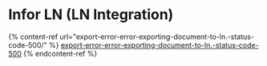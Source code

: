 # Infor LN (LN Integration)

{% content-ref url="export-error-error-exporting-document-to-ln.-status-code-500/" %}
[export-error-error-exporting-document-to-ln.-status-code-500](export-error-error-exporting-document-to-ln.-status-code-500/)
{% endcontent-ref %}

